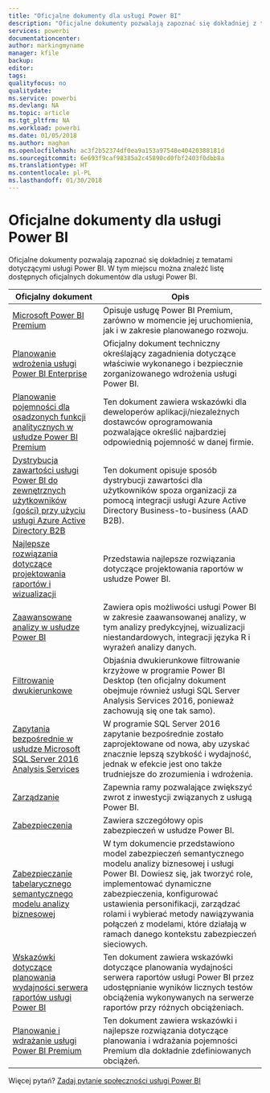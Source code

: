 ```yaml
---
title: "Oficjalne dokumenty dla usługi Power BI"
description: "Oficjalne dokumenty pozwalają zapoznać się dokładniej z tematami dotyczącymi usługi Power BI."
services: powerbi
documentationcenter: 
author: markingmyname
manager: kfile
backup: 
editor: 
tags: 
qualityfocus: no
qualitydate: 
ms.service: powerbi
ms.devlang: NA
ms.topic: article
ms.tgt_pltfrm: NA
ms.workload: powerbi
ms.date: 01/05/2018
ms.author: maghan
ms.openlocfilehash: ac3f2b52374df0ea9a153a97548e40420388181d
ms.sourcegitcommit: 6e693f9caf98385a2c45890cd0fbf2403f0dbb8a
ms.translationtype: HT
ms.contentlocale: pl-PL
ms.lasthandoff: 01/30/2018
---
```

# <a name="whitepapers-for-power-bi"></a>Oficjalne dokumenty dla usługi Power BI

Oficjalne dokumenty pozwalają zapoznać się dokładniej z tematami dotyczącymi usługi Power BI. W tym miejscu można znaleźć listę dostępnych oficjalnych dokumentów dla usługi Power BI.

| Oficjalny dokument | Opis |
| --- | --- |
| [Microsoft Power BI Premium](https://aka.ms/pbipremiumwhitepaper) |Opisuje usługę Power BI Premium, zarówno w momencie jej uruchomienia, jak i w zakresie planowanego rozwoju. |
| [Planowanie wdrożenia usługi Power BI Enterprise](https://aka.ms/pbienterprisedeploy) |Oficjalny dokument techniczny określający zagadnienia dotyczące właściwie wykonanego i bezpiecznie zorganizowanego wdrożenia usługi Power BI. |
| [Planowanie pojemności dla osadzonych funkcji analitycznych w usłudze Power BI Premium](https://aka.ms/pbiewhitepaper) |Ten dokument zawiera wskazówki dla deweloperów aplikacji/niezależnych dostawców oprogramowania pozwalające określić najbardziej odpowiednią pojemność w danej firmie. |
|[Dystrybucja zawartości usługi Power BI do zewnętrznych użytkowników (gości) przy użyciu usługi Azure Active Directory B2B](https://aka.ms/powerbi-b2b-whitepaper)|Ten dokument opisuje sposób dystrybucji zawartości dla użytkowników spoza organizacji za pomocą integracji usługi Azure Active Directory Business-to-business (AAD B2B).|
| [Najlepsze rozwiązania dotyczące projektowania raportów i wizualizacji](power-bi-visualization-best-practices.md) |Przedstawia najlepsze rozwiązania dotyczące projektowania raportów w usłudze Power BI. |
| [Zaawansowane analizy w usłudze Power BI](https://info.microsoft.com/advanced-analytics-with-power-bi.html?Is=Website) |Zawiera opis możliwości usługi Power BI w zakresie zaawansowanej analizy, w tym analizy predykcyjnej, wizualizacji niestandardowych, integracji języka R i wyrażeń analizy danych. |
| [Filtrowanie dwukierunkowe](desktop-bidirectional-filtering.md) |Objaśnia dwukierunkowe filtrowanie krzyżowe w programie Power BI Desktop (ten oficjalny dokument obejmuje również usługi SQL Server Analysis Services 2016, ponieważ zachowują się one tak samo). |
| [Zapytania bezpośrednie w usłudze Microsoft SQL Server 2016 Analysis Services](https://blogs.msdn.microsoft.com/analysisservices/2017/04/06/directquery-in-sql-server-2016-analysis-services-whitepaper/) |W programie SQL Server 2016 zapytanie bezpośrednie zostało zaprojektowane od nowa, aby uzyskać znacznie lepszą szybkość i wydajność, jednak w efekcie jest ono także trudniejsze do zrozumienia i wdrożenia. |
| [Zarządzanie](service-admin-governance.md) |Zapewnia ramy pozwalające zwiększyć zwrot z inwestycji związanych z usługą Power BI. |
| [Zabezpieczenia](service-admin-power-bi-security.md) |Zawiera szczegółowy opis zabezpieczeń w usłudze Power BI. |
| [Zabezpieczanie tabelarycznego semantycznego modelu analizy biznesowej](http://download.microsoft.com/download/D/2/0/D20E1C5F-72EA-4505-9F26-FEF9550EFD44/Securing%20the%20Tabular%20BI%20Semantic%20Model.docx) |W tym dokumencie przedstawiono model zabezpieczeń semantycznego modelu analizy biznesowej i usługi Power BI. Dowiesz się, jak tworzyć role, implementować dynamiczne zabezpieczenia, konfigurować ustawienia personifikacji, zarządzać rolami i wybierać metody nawiązywania połączeń z modelami, które działają w ramach danego kontekstu zabezpieczeń sieciowych. |
| [Wskazówki dotyczące planowania wydajności serwera raportów usługi Power BI](report-server/capacity-planning.md) |Ten dokument zawiera wskazówki dotyczące planowania wydajności serwera raportów usługi Power BI przez udostępnianie wyników licznych testów obciążenia wykonywanych na serwerze raportów przy różnych obciążeniach. |
| [Planowanie i wdrażanie usługi Power BI Premium](https://aka.ms/Premium-Capacity-Planning-Deployment)| Ten dokument zawiera wskazówki i najlepsze rozwiązania dotyczące planowania i wdrażania pojemności Premium dla dokładnie zdefiniowanych obciążeń.|

Więcej pytań? [Zadaj pytanie społeczności usługi Power BI](http://community.powerbi.com/)
